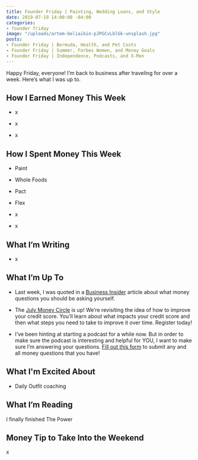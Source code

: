 ```yaml
---
title: Founder Friday | Painting, Wedding Loans, and Style
date: 2019-07-19 14:00:00 -04:00
categories:
- founder friday
image: "/uploads/artem-beliaikin-pJPGCvLblGk-unsplash.jpg"
posts:
- Founder Friday | Bermuda, Health, and Pet Costs
- Founder Friday | Summer, Forbes Women, and Money Goals
- Founder Friday | Independence, Podcasts, and X-Men
---
```


Happy Friday, everyone! I’m back to business after traveling for over a week. Here’s what I was up to.

## **How I Earned Money This Week**

* x

* x

* x

## **How I Spent Money This Week**

* Paint

* Whole Foods

* Pact

* Flex

* x

* x

## **What I’m Writing**

* x

## **What I’m Up To**

* Last week, I was quoted in a [Business Insider](https://www.businessinsider.com/money-questions-ask-every-week-month-year-2019-7) article about what money questions you should be asking yourself.

* The [July Money Circle](https://www.eventbrite.com/e/money-circle-improving-your-credit-score-tickets-63873388023) is up! We’re revisiting the idea of how to improve your credit score. You’ll learn about what impacts your credit score and then what steps you need to take to improve it over time. Register today!

* I’ve been hinting at starting a podcast for a while now. But in order to make sure the podcast is interesting and helpful for YOU, I want to make sure I’m answering your questions. [Fill out this form](https://docs.google.com/forms/d/e/1FAIpQLSf75z5itnYO-XOLStoqY5FXwuf8YI37ye5OD21Wv7tBGAqIVQ/viewform?usp=sf_link) to submit any and all money questions that you have!

## What I'm Excited About

* Daily Outfit coaching

## **What I’m Reading**

I finally finished The Power

## **Money Tip to Take Into the Weekend**

x